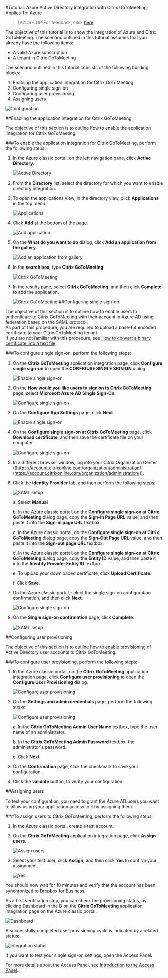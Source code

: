 <properties 
    pageTitle="Tutorial: Azure Active Directory integration with Citrix GoToMeeting | Microsoft Azure" 
    description="Learn how to use Citrix GoToMeeting with Azure Active Directory to enable single sign-on, automated provisioning, and more!." 
    services="active-directory" 
    authors="jeevansd"  
    documentationCenter="na" 
    manager="femila"/>

<tags 
    ms.service="active-directory" 
    ms.devlang="na" 
    ms.topic="article" 
    ms.tgt_pltfrm="na" 
    ms.workload="identity" 
    ms.date="05/26/2016" 
    ms.author="jeedes" />

#Tutorial: Azure Active Directory integration with Citrix GoToMeeting  
Applies To: Azure

>[AZURE.TIP]For feedback, click [here](http://go.microsoft.com/fwlink/?LinkId=522412).

The objective of this tutorial is to show the integration of Azure and Citrix GoToMeeting. The scenario outlined in this tutorial assumes that you already have the following items:

-   A valid Azure subscription
-   A tenant in Citrix GoToMeeting

The scenario outlined in this tutorial consists of the following building blocks:

1.  Enabling the application integration for Citrix GoToMeeting
2.  Configuring single sign-on
3.  Configuring user provisioning
4.  Assigning users

![Configuration](./media/active-directory-saas-citrix-gotomeeting-tutorial/IC768996.png "Configuration")



##Enabling the application integration for Citrix GoToMeeting

The objective of this section is to outline how to enable the application integration for Citrix GoToMeeting.

###To enable the application integration for Citrix GoToMeeting, perform the following steps:

1.  In the Azure classic portal, on the left navigation pane, click **Active Directory**.

    ![Active Directory](./media/active-directory-saas-citrix-gotomeeting-tutorial/IC700993.png "Active Directory")

2.  From the **Directory** list, select the directory for which you want to enable directory integration.

3.  To open the applications view, in the directory view, click **Applications** in the top menu.

    ![Applications](./media/active-directory-saas-citrix-gotomeeting-tutorial/IC700994.png "Applications")

4.  Click **Add** at the bottom of the page.

    ![Add application](./media/active-directory-saas-citrix-gotomeeting-tutorial/IC749321.png "Add application")

5.  On the **What do you want to do** dialog, click **Add an application from the gallery**.

    ![Add an application from gallery](./media/active-directory-saas-citrix-gotomeeting-tutorial/IC749322.png "Add an application from gallery")

6.  In the **search box**, type **Citrix GoToMeeting**.

    ![Citrix GoToMeeting](./media/active-directory-saas-citrix-gotomeeting-tutorial/IC701006.png "Citrix GoToMeeting")

7.  In the results pane, select **Citrix GoToMeeting**, and then click **Complete** to add the application.

    ![Citrix GoToMeeting](./media/active-directory-saas-citrix-gotomeeting-tutorial/IC701012.png "Citrix GoToMeeting")
##Configuring single sign-on

The objective of this section is to outline how to enable users to authenticate to Citrix GoToMeeting with their account in Azure AD using federation based on the SAML protocol.  
As part of this procedure, you are required to upload a base-64 encoded certificate to your Citrix GoToMeeting tenant.  
If you are not familiar with this procedure, see [How to convert a binary certificate into a text file](http://youtu.be/PlgrzUZ-Y1o).

###To configure single sign-on, perform the following steps:

1.  On the **Citrix GoToMeeting** application integration page, click **Configure single sign-on** to open the **CONFIGURE SINGLE SIGN ON** dialog.

    ![Enable single sign-on](./media/active-directory-saas-citrix-gotomeeting-tutorial/IC768997.png "Enable single sign-on")

2.  On the **How would you like users to sign on to Citrix GoToMeeting** page, select **Microsoft Azure AD Single Sign-On**.

    ![Configure single sign-on](./media/active-directory-saas-citrix-gotomeeting-tutorial/IC768998.png "Configure single sign-on")


3. On the **Configure App Settings** page, click **Next**. 

	![Enable single sign-on](./media/active-directory-saas-citrix-gotomeeting-tutorial/IC7689981.png "Enable single sign-on")

4.  On the **Configure single sign-on at Citrix GoToMeeting** page, click **Download certificate**, and then save the certificate file on your computer.

    ![Configure single sign-on](./media/active-directory-saas-citrix-gotomeeting-tutorial/IC768999.png "Configure single sign-on")

5.  In a different browser window, log into your Citrix Organization Center ([https://account.citrixonline.com/organization/administration/](https://account.citrixonline.com/organization/administration/)).

6. Click the **Identity Provider** tab, and then perform the following steps:  

	![SAML setup](./media/active-directory-saas-citrix-gotomeeting-tutorial/IC6892321.png "SAML setup")

	a. Select **Manual**

    
	b. In the Azure classic portal, on the **Configure single sign-on at Citrix GoToMeeting** dialog page, copy the **Sign-In Page URL** value, and then paste it into the **Sign-in page URL** textbox. 

    
	c. In the Azure classic portal, on the **Configure single sign-on at Citrix GoToMeeting** dialog page, copy the **Sign-Out Page URL** value, and then paste it into the **Sign-out page URL** textbox.

    
	d. In the Azure classic portal, on the **Configure single sign-on at Citrix GoToMeeting** dialog page, copy the **Entity ID** value, and then paste it into the **Identity Provider Entity ID** textbox.

   
	e. To upload your downloaded certificate, click **Upload Certificate**.

    
	f. Click **Save**.

6.  On the Azure classic portal, select the single sign-on configuration confirmation, and then click **Next**.

    ![Configure single sign-on](./media/active-directory-saas-citrix-gotomeeting-tutorial/IC769000.png "Configure single sign-on")


7. On the **Single sign-on confirmation** page, click **Complete**.

	![SAML setup](./media/active-directory-saas-citrix-gotomeeting-tutorial/IC7689982.png "SAML setup")





##Configuring user provisioning

The objective of this section is to outline how to enable provisioning of Active Directory user accounts to Citrix GoToMeeting.

###To configure user provisioning, perform the following steps:

1.  In the Azure classic portal, on the **Citrix GoToMeeting** application integration page, click **Configure user provisioning** to open the **Configure User Provisioning** dialog.

    ![Configure user provisioning](./media/active-directory-saas-citrix-gotomeeting-tutorial/IC769001.png "Configure user provisioning")

2.  On the **Settings and admin credentials** page, perform the following steps:

    ![Configure user provisioning](./media/active-directory-saas-citrix-gotomeeting-tutorial/IC769002.png "Configure user provisioning")

	a. In the **Citrix GoToMeeting Admin User Name** textbox, type the user name of an administrator.

    
	b. In the **Citrix GoToMeeting Admin Password** textbox, the administrator's password.

    
	c. Click **Next**.

3.  On the **Confirmation** page, click the checkmark to save your configuration.

4.  Click the **validate** button, to verify your configuration.


##Assigning users

To test your configuration, you need to grant the Azure AD users you want to allow using your application access to it by assigning them.

###To assign users to Citrix GoToMeeting, perform the following steps:

1.  In the Azure classic portal, create a test account.

2.  On the **Citrix GoToMeeting** application integration page, click **Assign users**.

    ![Assign users](./media/active-directory-saas-citrix-gotomeeting-tutorial/IC769003.png "Assign users")

3.  Select your test user, click **Assign**, and then click **Yes** to confirm your assignment.

    ![Yes](./media/active-directory-saas-citrix-gotomeeting-tutorial/IC767830.png "Yes")

You should now wait for 10 minutes and verify that the account has been synchronized to Dropbox for Business.

As a first verification step, you can check the provisioning status, by clicking Dashboard in the D on the **Citrix GoToMeeting** application integration page on the Azure classic portal.

![Dashboard](./media/active-directory-saas-citrix-gotomeeting-tutorial/IC769004.png "Dashboard")

A successfully completed user provisioning cycle is indicated by a related status:

![Integration status](./media/active-directory-saas-citrix-gotomeeting-tutorial/IC769005.png "Integration status")

If you want to test your single sign-on settings, open the Access Panel.

For more details about the Access Panel, see [Introduction to the Access Panel](https://msdn.microsoft.com/library/dn308586).
